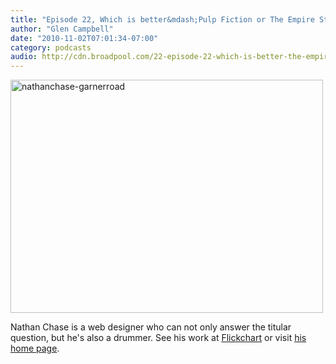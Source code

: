 ```yaml
---
title: "Episode 22, Which is better&mdash;Pulp Fiction or The Empire Strikes Back?"
author: "Glen Campbell"
date: "2010-11-02T07:01:34-07:00"
category: podcasts
audio: http://cdn.broadpool.com/22-episode-22-which-is-better-the-empire-strikes-back-or-pulp-fiction-.mp3
---
```


<a href="http://www.flickr.com/photos/gecampbell/8585813665/" title="nathanchase-garnerroad by gecampbell, on Flickr"><img src="http://farm9.staticflickr.com/8100/8585813665_6f94defb58.jpg" width="500" height="373" alt="nathanchase-garnerroad"></a>

Nathan Chase is a web designer who can not only answer the titular question, but he's also a drummer. See his work at [Flickchart](http://flickchart.com) or visit [his home page](http://nathanchase.com).
